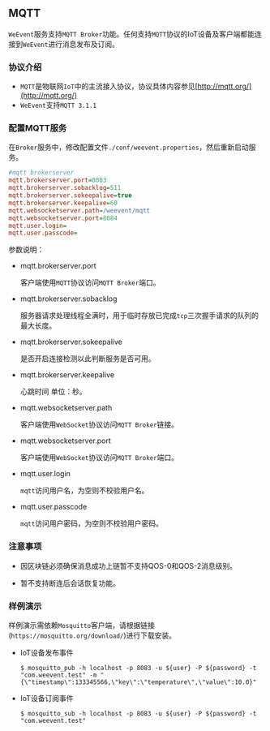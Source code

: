 ## MQTT
`WeEvent`服务支持`MQTT Broker`功能。任何支持`MQTT`协议的IoT设备及客户端都能连接到`WeEvent`进行消息发布及订阅。

### 协议介绍

- `MQTT`是物联网`IoT`中的主流接入协议，协议具体内容参见[http://mqtt.org/](http://mqtt.org/) 
- `WeEvent`支持`MQTT 3.1.1`
### 配置MQTT服务

 在`Broker`服务中，修改配置文件`./conf/weevent.properties`，然后重新启动服务。

```ini
#mqtt brokerserver
mqtt.brokerserver.port=8083
mqtt.brokerserver.sobacklog=511
mqtt.brokerserver.sokeepalive=true
mqtt.brokerserver.keepalive=60
mqtt.websocketserver.path=/weevent/mqtt
mqtt.websocketserver.port=8084
mqtt.user.login=
mqtt.user.passcode=
```

参数说明：

- mqtt.brokerserver.port

  客户端使用`MQTT`协议访问`MQTT Broker`端口。

- mqtt.brokerserver.sobacklog

  服务器请求处理线程全满时，用于临时存放已完成`tcp`三次握手请求的队列的最大长度。

- mqtt.brokerserver.sokeepalive

  是否开启连接检测以此判断服务是否可用。

- mqtt.brokerserver.keepalive

  心跳时间 单位：秒。

- mqtt.websocketserver.path

  客户端使用`WebSocket`协议访问`MQTT Broker`链接。

- mqtt.websocketserver.port

  客户端使用`WebSocket`协议访问`MQTT Broker`端口。

- mqtt.user.login

  `mqtt`访问用户名，为空则不校验用户名。

- mqtt.user.passcode

  `mqtt`访问用户密码，为空则不校验用户密码。

### 注意事项

- 因区块链必须确保消息成功上链暂不支持QOS-0和QOS-2消息级别。

- 暂不支持断连后会话恢复功能。

### 样例演示

样例演示需依赖`Mosquitto`客户端，请根据链接(`https://mosquitto.org/download/`)进行下载安装。

- IoT设备发布事件

  ```shell
  $ mosquitto_pub -h localhost -p 8083 -u ${user} -P ${password} -t "com.weevent.test" -m "{\"timestamp\":133345566,\"key\":\"temperature\",\"value\":10.0}"
  ```

- IoT设备订阅事件

  ```shell
  $ mosquitto_sub -h localhost -p 8083 -u ${user} -P ${password} -t "com.weevent.test"
  ```